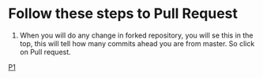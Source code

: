# Follow these steps to Pull Request

1. When you will do any change in forked repository, you will se this in the top, this will tell how many commits ahead you are from master. So click on Pull request.

[P1](extras/P1.png)

